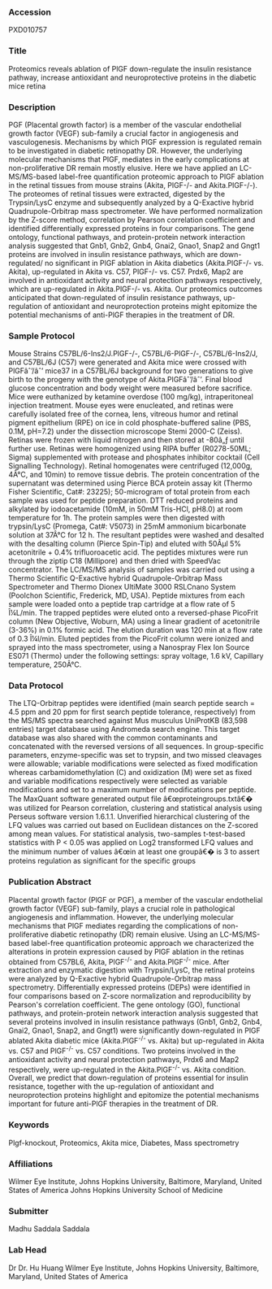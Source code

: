### Accession
PXD010757

### Title
Proteomics reveals ablation of PlGF down-regulate the insulin resistance pathway, increase antioxidant and neuroprotective proteins in the diabetic mice retina

### Description
PGF (Placental growth factor) is a member of the vascular endothelial growth factor (VEGF) sub-family a crucial factor in angiogenesis and vasculogenesis. Mechanisms by which PlGF expression is regulated remain to be investigated in diabetic retinopathy DR. However, the underlying molecular mechanisms that PlGF, mediates in the early complications at non-proliferative DR remain mostly elusive. Here we have applied an LC-MS/MS-based label-free quantification proteomic approach to PlGF ablation in the retinal tissues from mouse strains (Akita, PlGF-/- and Akita.PlGF-/-). The proteomes of retinal tissues were extracted, digested by the Trypsin/LysC enzyme and subsequently analyzed by a Q-Exactive hybrid Quadrupole-Orbitrap mass spectrometer. We have performed normalization by the Z-score method, correlation by Pearson correlation coefficient and identified differentially expressed proteins in four comparisons. The gene ontology, functional pathways, and protein-protein network interaction analysis suggested that Gnb1, Gnb2, Gnb4, Gnai2, Gnao1, Snap2 and Gngt1 proteins are involved in insulin resistance pathways, which are down-regulated/ no significant in PlGF ablation in Akita diabetics (Akita.PlGF-/- vs. Akita), up-regulated in Akita vs. C57, PlGF-/- vs. C57. Prdx6, Map2 are involved in antioxidant activity and neural protection pathways respectively, which are up-regulated in Akita.PlGF-/- vs. Akita. Our proteomics outcomes anticipated that down-regulated of insulin resistance pathways, up-regulation of antioxidant and neuroprotection proteins might epitomize the potential mechanisms of anti-PlGF therapies in the treatment of DR.

### Sample Protocol
Mouse Strains C57BL/6-Ins2<Akita>/J.PlGF-/-, C57BL/6-PlGF-/-, C57BL/6-Ins2<Akita>/J, and C57BL/6J (C57) were generated and Akita mice were crossed with PlGFâˆ’/âˆ’ mice37 in a C57BL/6J background for two generations to give birth to the progeny with the genotype of Akita.PlGFâˆ’/âˆ’. Final blood glucose concentration and body weight were measured before sacrifice. Mice were euthanized by ketamine overdose (100 mg/kg), intraperitoneal injection treatment. Mouse eyes were enucleated, and retinas were carefully isolated free of the cornea, lens, vitreous humor and retinal pigment epithelium (RPE) on ice in cold phosphate-buffered saline (PBS, 0.1M, pH=7.2) under the dissection microscope Stemi 2000-C (Zeiss). Retinas were frozen with liquid nitrogen and then stored at -80â„ƒ until further use. Retinas were homogenized using RIPA buffer (R0278-50ML; Sigma) supplemented with protease and phosphates inhibitor cocktail (Cell Signalling Technology). Retinal homogenates were centrifuged (12,000g, 4Â°C, and 10min) to remove tissue debris. The protein concentration of the supernatant was determined using Pierce BCA protein assay kit (Thermo Fisher Scientific, Cat#: 23225); 50-microgram of total protein from each sample was used for peptide preparation. DTT reduced proteins and alkylated by iodoacetamide (10mM, in 50mM Tris-HCl, pH8.0) at room temperature for 1h. The protein samples were then digested with trypsin/LysC (Promega, Cat#: V5073) in 25mM ammonium bicarbonate solution at 37Â°C for 12 h. The resultant peptides were washed and desalted with the desalting column (Pierce Spin-Tip) and eluted with 50Âµl 5% acetonitrile + 0.4% trifluoroacetic acid. The peptides mixtures were run through the ziptip C18 (Millipore) and then dried with SpeedVac concentrator. The LC/MS/MS analysis of samples was carried out using a Thermo Scientific Q-Exactive hybrid Quadrupole-Orbitrap Mass Spectrometer and Thermo Dionex UltiMate 3000 RSLCnano System (Poolchon Scientific, Frederick, MD, USA). Peptide mixtures from each sample were loaded onto a peptide trap cartridge at a flow rate of 5 Î¼L/min. The trapped peptides were eluted onto a reversed-phase PicoFrit column (New Objective, Woburn, MA) using a linear gradient of acetonitrile (3-36%) in 0.1% formic acid. The elution duration was 120 min at a flow rate of 0.3 Î¼l/min. Eluted peptides from the PicoFrit column were ionized and sprayed into the mass spectrometer, using a Nanospray Flex Ion Source ES071 (Thermo) under the following settings: spray voltage, 1.6 kV, Capillary temperature, 250Â°C.

### Data Protocol
The LTQ-Orbitrap peptides were identified (main search peptide search = 4.5 ppm and 20 ppm for first search peptide tolerance, respectively) from the MS/MS spectra searched against Mus musculus UniProtKB (83,598 entries) target database using Andromeda search engine. This target database was also shared with the common contaminants and concatenated with the reversed versions of all sequences. In group-specific parameters, enzyme-specific was set to trypsin, and two missed cleavages were allowable; variable modifications were selected as fixed modification whereas carbamidomethylation (C) and oxidization (M) were set as fixed and variable modifications respectively were selected as variable modifications and set to a maximum number of modifications per peptide. The MaxQuant software generated output file â€œproteingroups.txtâ€� was utilized for Pearson correlation, clustering and statistical analysis using Perseus software version 1.6.1.1. Unverified hierarchical clustering of the LFQ values was carried out based on Euclidean distances on the Z-scored among mean values. For statistical analysis, two-samples t-test-based statistics with P < 0.05 was applied on Log2 transformed LFQ values and the minimum number of values â€œin at least one groupâ€� is 3 to assert proteins regulation as significant for the specific groups

### Publication Abstract
Placental growth factor (PlGF or PGF), a member of the vascular endothelial growth factor (VEGF) sub-family, plays a&#xa0;crucial role in pathological angiogenesis and inflammation. However, the underlying molecular mechanisms that PlGF mediates regarding the complications of non-proliferative&#xa0;diabetic retinopathy (DR) remain elusive. Using an LC-MS/MS-based label-free quantification proteomic approach we characterized the alterations in protein expression caused by PlGF ablation in the retinas obtained from C57BL6, Akita, PlGF<sup>-/-</sup> and Akita.PlGF<sup>-/-</sup> mice. After extraction and enzymatic digestion with Trypsin/LysC, the retinal proteins were analyzed by Q-Exactive hybrid Quadrupole-Orbitrap mass spectrometry. Differentially expressed proteins&#xa0;(DEPs) were identified in four comparisons based on Z-score normalization and reproducibility by Pearson's correlation coefficient. The gene ontology&#xa0;(GO), functional pathways, and protein-protein network interaction analysis suggested that several proteins involved in insulin resistance pathways (Gnb1, Gnb2, Gnb4, Gnai2, Gnao1, Snap2, and Gngt1) were significantly down-regulated in PlGF ablated Akita diabetic mice (Akita.PlGF<sup>-/-</sup> vs. Akita) but up-regulated in Akita vs. C57 and PlGF<sup>-/-</sup> vs. C57 conditions. Two proteins involved in the antioxidant activity and neural protection pathways, Prdx6 and Map2 respectively, were up-regulated in the Akita.PlGF<sup>-/-</sup> vs. Akita condition. Overall, we predict that down-regulation of proteins essential for insulin resistance, together with the up-regulation of antioxidant and neuroprotection proteins highlight and epitomize the potential mechanisms important for future anti-PlGF therapies in the treatment of DR.

### Keywords
Plgf-knockout, Proteomics, Akita mice, Diabetes, Mass spectrometry

### Affiliations
Wilmer Eye Institute, Johns Hopkins University, Baltimore, Maryland, United States of America
Johns Hopkins University School of Medicine

### Submitter
Madhu Saddala Saddala

### Lab Head
Dr Dr. Hu Huang
Wilmer Eye Institute, Johns Hopkins University, Baltimore, Maryland, United States of America


